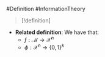#Definition #InformationTheory 

> [!definition]
> 

- **Related definition**: We have that:
	- $f:\mathcal{M}\to \mathcal{X}^n$
	- $\phi:\mathcal{X}^n\to \{ 0,1 \}^k$